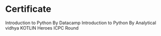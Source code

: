 # Certificate
Introduction to Python By Datacamp
Introduction to Python By Analytical vidhya
KOTLIN Heroes ICPC Round
